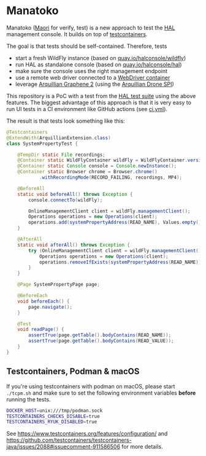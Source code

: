 # Manatoko

Manatoko ([Maori](https://maoridictionary.co.nz/search?keywords=manatoko) for verify, test) is a new approach to test the [HAL](https://hal.github.io) management console. It builds on top of [testcontainers](https://www.testcontainers.org/). 

The goal is that tests should be self-contained. Therefore, tests  

- start a fresh WildFly instance (based on [quay.io/halconsole/wildfly](https://quay.io/repository/halconsole/wildfly))
- run HAL as standalone console (based on [quay.io/halconsole/hal](https://quay.io/repository/halconsole/hal))
- make sure the console uses the right management endpoint
- use a remote web driver connected to a [WebDriver container](https://www.testcontainers.org/modules/webdriver_containers/)
- leverage [Arquillian Graphene 2](http://arquillian.org/arquillian-graphene/) (using the [Arquillian Drone SPI](https://github.com/arquillian/arquillian-extension-drone/blob/master/docs/drone-spi.adoc))

This repository is a PoC with a test from the [HAL test suite](https://github.com/hal/testsuite.next) using the above features. The biggest advantage of this approach is that it is very easy to run UI tests in a CI environment like GitHub actions (see [ci.yml](.github/workflows/ci.yml)). 

The result is that tests look something like this:

```java
@Testcontainers
@ExtendWith(ArquillianExtension.class)
class SystemPropertyTest {

    @TempDir static File recordings;
    @Container static WildFlyContainer wildFly = WildFlyContainer.version(_26);
    @Container static Console console = Console.newInstance();
    @Container static Browser chrome = Browser.chrome()
            .withRecordingMode(RECORD_FAILING, recordings, MP4);

    @BeforeAll
    static void beforeAll() throws Exception {
        console.connectTo(wildFly);

        OnlineManagementClient client = wildFly.managementClient();
        Operations operations = new Operations(client);
        operations.add(systemPropertyAddress(READ_NAME), Values.empty().and(VALUE, READ_VALUE));
    }

    @AfterAll
    static void afterAll() throws Exception {
        try (OnlineManagementClient client = wildFly.managementClient()) {
            Operations operations = new Operations(client);
            operations.removeIfExists(systemPropertyAddress(READ_NAME));
        }
    }

    @Page SystemPropertyPage page;

    @BeforeEach
    void beforeEach() {
        page.navigate();
    }

    @Test
    void readPage() {
        assertTrue(page.getTable().bodyContains(READ_NAME));
        assertTrue(page.getTable().bodyContains(READ_VALUE));
    }
}
```

## Testcontainers, Podman & macOS

If you're using testcontainers with podman on macOS, please start `./tcpm.sh` and make sure to set the following environment variables **before** running the tests.

```sh
DOCKER_HOST=unix:///tmp/podman.sock
TESTCONTAINERS_CHECKS_DISABLE=true
TESTCONTAINERS_RYUK_DISABLED=true
```

See https://www.testcontainers.org/features/configuration/ and https://github.com/testcontainers/testcontainers-java/issues/2088#issuecomment-911586506 for more details.
